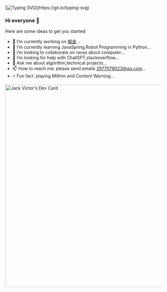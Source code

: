 [![Typing SVG](https://readme-typing-svg.herokuapp.com?font=Fira+Code&size=16&pause=1000&color=1ECBF7&random=false&width=435&lines=Wish+people+around+the+world+play+together!)](https://git.io/typing-svg)

### Hi everyone 👋

Here are some ideas to get you started:

- 🔭 I’m currently working on [掘金](https://juejin.cn/user/136789342829693?utm_source=gold_browser_extension)...
- 🌱 I’m currently learning JavaSpring,Robot Programming in Python...
- 👯 I’m looking to collaborate on races about computer...
- 🤔 I’m looking for help with ChatGPT,stackoverflow...
- 💬 Ask me about algorithm,technical projects...
- 📫 How to reach me: please send emails 2977079023@qq.com...
- ⚡ Fun fact: playing Milthm and Content Warning...

<a href="https://app.daily.dev/jackvictor"><img src="https://api.daily.dev/devcards/v2/tiEalQCuPSrvwb4zjocz3.png?r=zrd&type=wide" width="652" alt="Jack Victor's Dev Card"/></a>
